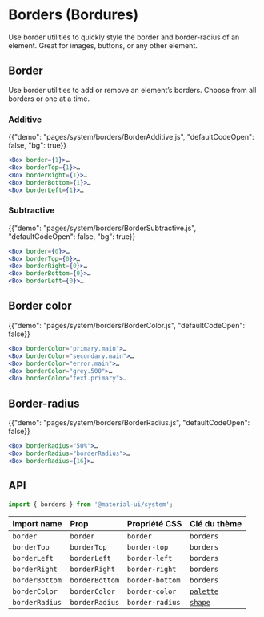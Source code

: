 # Borders (Bordures)

<p class="description">Use border utilities to quickly style the border and border-radius of an element. Great for images, buttons, or any other element.</p>

## Border

Use border utilities to add or remove an element’s borders. Choose from all borders or one at a time.

### Additive

{{"demo": "pages/system/borders/BorderAdditive.js", "defaultCodeOpen": false, "bg": true}}

```jsx
<Box border={1}>…
<Box borderTop={1}>…
<Box borderRight={1}>…
<Box borderBottom={1}>…
<Box borderLeft={1}>…
```

### Subtractive

{{"demo": "pages/system/borders/BorderSubtractive.js", "defaultCodeOpen": false, "bg": true}}

```jsx
<Box border={0}>…
<Box borderTop={0}>…
<Box borderRight={0}>…
<Box borderBottom={0}>…
<Box borderLeft={0}>…
```

## Border color

{{"demo": "pages/system/borders/BorderColor.js", "defaultCodeOpen": false}}

```jsx
<Box borderColor="primary.main">…
<Box borderColor="secondary.main">…
<Box borderColor="error.main">…
<Box borderColor="grey.500">…
<Box borderColor="text.primary">…
```

## Border-radius

{{"demo": "pages/system/borders/BorderRadius.js", "defaultCodeOpen": false}}

```jsx
<Box borderRadius="50%">…
<Box borderRadius="borderRadius">…
<Box borderRadius={16}>…
```

## API

```js
import { borders } from '@material-ui/system';
```

| Import name    | Prop           | Propriété CSS   | Clé du thème                                                     |
|:-------------- |:-------------- |:--------------- |:---------------------------------------------------------------- |
| `border`       | `border`       | `border`        | `borders`                                                        |
| `borderTop`    | `borderTop`    | `border-top`    | `borders`                                                        |
| `borderLeft`   | `borderLeft`   | `border-left`   | `borders`                                                        |
| `borderRight`  | `borderRight`  | `border-right`  | `borders`                                                        |
| `borderBottom` | `borderBottom` | `border-bottom` | `borders`                                                        |
| `borderColor`  | `borderColor`  | `border-color`  | [`palette`](/customization/default-theme/?expand-path=$.palette) |
| `borderRadius` | `borderRadius` | `border-radius` | [`shape`](/customization/default-theme/?expand-path=$.shape)     |
